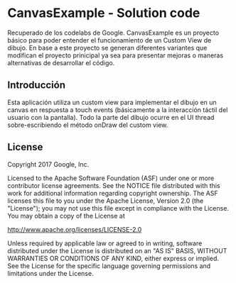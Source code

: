 CanvasExample - Solution code
=============================

Recuperado de los codelabs de Google. 
CanvasExample es un proyecto básico para poder entender el funcionamiento de un Custom View de dibujo.
En base a este proyecto se generan diferentes variantes que modifican el proyecto prinicipal ya sea 
para presentar mejoras o maneras alternativas de desarrollar el código.


Introducción
------------

Esta aplicación utiliza un custom view para implementar el dibujo en un canvas en respuesta
a touch events (básicamente a la interacción táctil del usuario con la pantalla).
Todo la parte del dibujo ocurre en el UI thread sobre-escribiendo  el método onDraw del custom view.


License
-------

Copyright 2017 Google, Inc.

Licensed to the Apache Software Foundation (ASF) under one or more contributor
license agreements.  See the NOTICE file distributed with this work for
additional information regarding copyright ownership.  The ASF licenses this
file to you under the Apache License, Version 2.0 (the "License"); you may not
use this file except in compliance with the License.  You may obtain a copy of
the License at

  http://www.apache.org/licenses/LICENSE-2.0

Unless required by applicable law or agreed to in writing, software
distributed under the License is distributed on an "AS IS" BASIS, WITHOUT
WARRANTIES OR CONDITIONS OF ANY KIND, either express or implied.  See the
License for the specific language governing permissions and limitations under
the License.
